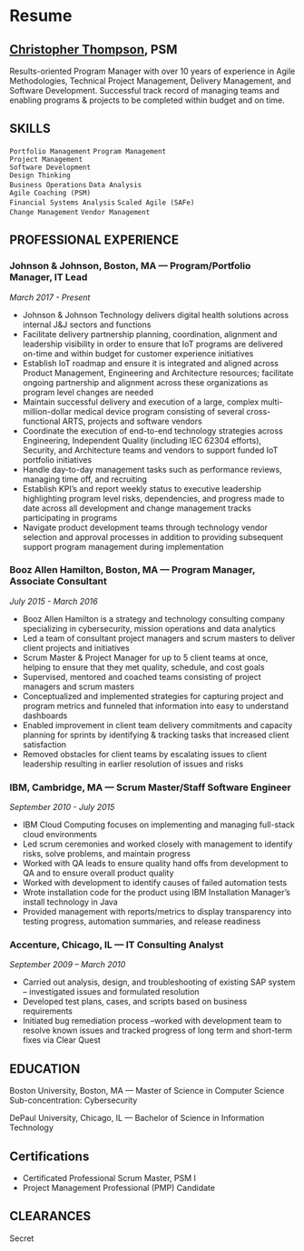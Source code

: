 # Resume

## [Christopher Thompson](https://www.linkedin.com/in/cgtnow/), PSM 

Results-oriented Program Manager with over 10 years of experience in Agile Methodologies, Technical Project Management, Delivery Management, and Software Development. 
Successful track record of managing teams and enabling programs & projects to be completed within budget and on time.	

## SKILLS
`Portfolio Management`
`Program Management`                                 
`Project Management`  
`Software Development`                                     
`Design Thinking`                                         
`Business Operations`
`Data Analysis`                                        
`Agile Coaching (PSM)`                             
`Financial Systems Analysis` 
`Scaled Agile (SAFe)`                               
`Change Management`
`Vendor Management`

## PROFESSIONAL EXPERIENCE

### Johnson & Johnson, Boston, MA — Program/Portfolio Manager, IT Lead
_March 2017 - Present_
- Johnson & Johnson Technology delivers digital health solutions across internal J&J sectors and functions
- Facilitate delivery partnership planning, coordination, alignment and leadership visibility in order to ensure that IoT programs are delivered on-time and within budget for customer experience initiatives
- Establish IoT roadmap and ensure it is integrated and aligned across Product Management, Engineering and Architecture resources; facilitate ongoing partnership and alignment across these organizations as program level changes are needed
- Maintain successful delivery and execution of a large, complex multi-million-dollar medical device program consisting of several cross-functional ARTS, projects and software vendors
- Coordinate the execution of end-to-end technology strategies across Engineering, Independent Quality (including IEC 62304 efforts), Security, and Architecture teams and vendors to support funded IoT portfolio initiatives 
- Handle day-to-day management tasks such as performance reviews, managing time off, and recruiting
- Establish KPI’s and report weekly status to executive leadership highlighting program level risks, dependencies, and progress made to date across all development and change management tracks participating in programs
- Navigate product development teams through technology vendor selection and approval processes in addition to providing subsequent support program management during implementation 

### Booz Allen Hamilton, Boston, MA — Program Manager, Associate Consultant
_July 2015 - March 2016_
- Booz Allen Hamilton is a strategy and technology consulting company specializing in cybersecurity, mission operations and data analytics
- Led a team of consultant project managers and scrum masters to deliver client projects and initiatives
- Scrum Master & Project Manager for up to 5 client teams at once, helping to ensure that they met quality, schedule, and cost goals
- Supervised, mentored and coached teams consisting of project managers and scrum masters
- Conceptualized and implemented strategies for capturing project and program metrics and funneled that information into easy to understand dashboards
- Enabled improvement in client team delivery commitments and capacity planning for sprints by identifying & tracking tasks that increased client satisfaction
- Removed obstacles for client teams by escalating issues to client leadership resulting in earlier resolution of issues and risks

### IBM, Cambridge, MA — Scrum Master/Staff Software Engineer
_September 2010 - July 2015_
- IBM Cloud Computing focuses on implementing and managing full-stack cloud environments
- Led scrum ceremonies and worked closely with management to identify risks, solve problems, and maintain progress
- Worked with QA leads to ensure quality hand offs from development to QA and to ensure overall product quality
- Worked with development to identify causes of failed automation tests 
- Wrote installation code for the product using IBM Installation Manager’s install technology in Java
- Provided management with reports/metrics to display transparency into testing progress, automation summaries, and release readiness

### Accenture, Chicago, IL — IT Consulting Analyst
_September 2009 – March 2010_
- Carried out analysis, design, and troubleshooting of existing SAP system – investigated issues and formulated resolution
- Developed test plans, cases, and scripts based on business requirements 
- Initiated bug remediation process –worked with development team to resolve known issues and tracked progress of long term and short-term fixes via Clear Quest


## EDUCATION
Boston University, Boston, MA — Master of Science in Computer Science
Sub-concentration: Cybersecurity

DePaul University, Chicago, IL — Bachelor of Science in Information Technology

## Certifications 
- Certificated Professional Scrum Master, PSM I 
- Project Management Professional (PMP) Candidate


## CLEARANCES
Secret	


	
	




